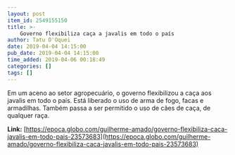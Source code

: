 ```yaml
---
layout: post
item_id: 2549155150
title: >-
    Governo flexibiliza caça a javalis em todo o país
author: Tatu D'Oquei
date: 2019-04-04 14:15:00
pub_date: 2019-04-04 14:15:00
time_added: 2019-04-06 00:18:49
categories: []
tags: []
---
```


Em um aceno ao setor agropecuário, o governo flexibilizou a caça aos javalis em todo o país. Está liberado o uso de arma de fogo, facas e armadilhas. Também passa a ser permitido o uso de cães de caça, de qualquer raça.

**Link:** [https://epoca.globo.com/guilherme-amado/governo-flexibiliza-caca-javalis-em-todo-pais-23573683](https://epoca.globo.com/guilherme-amado/governo-flexibiliza-caca-javalis-em-todo-pais-23573683)

